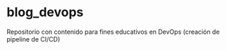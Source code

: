 # blog_devops
Repositorio con contenido para fines educativos en DevOps (creación de pipeline de CI/CD)
